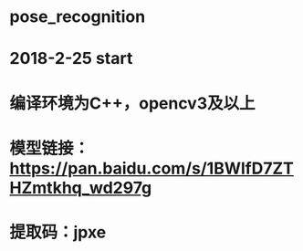 # pose_recognition
# 2018-2-25 start
# 编译环境为C++，opencv3及以上
# 模型链接：https://pan.baidu.com/s/1BWlfD7ZTHZmtkhq_wd297g 
# 提取码：jpxe 
